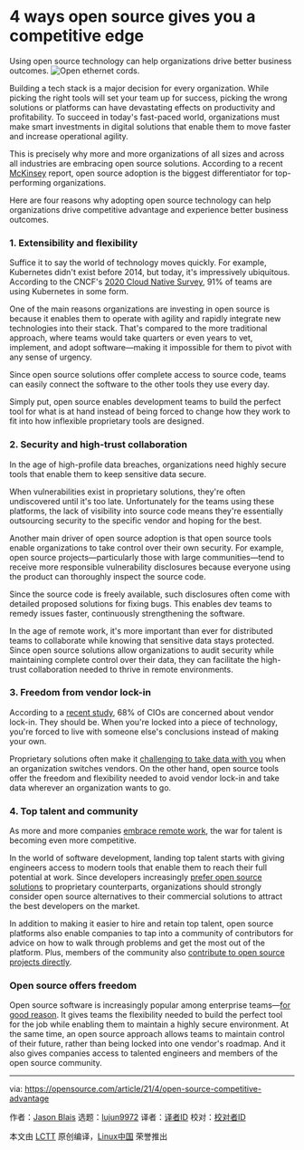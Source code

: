 [#]: subject: (4 ways open source gives you a competitive edge)
[#]: via: (https://opensource.com/article/21/4/open-source-competitive-advantage)
[#]: author: (Jason Blais https://opensource.com/users/jasonblais)
[#]: collector: (lujun9972)
[#]: translator: (DCOLIVERSUN)
[#]: reviewer: ( )
[#]: publisher: ( )
[#]: url: ( )

4 ways open source gives you a competitive edge
======
Using open source technology can help organizations drive better
business outcomes.
![Open ethernet cords.][1]

Building a tech stack is a major decision for every organization. While picking the right tools will set your team up for success, picking the wrong solutions or platforms can have devastating effects on productivity and profitability. To succeed in today's fast-paced world, organizations must make smart investments in digital solutions that enable them to move faster and increase operational agility.

This is precisely why more and more organizations of all sizes and across all industries are embracing open source solutions. According to a recent [McKinsey][2] report, open source adoption is the biggest differentiator for top-performing organizations.

Here are four reasons why adopting open source technology can help organizations drive competitive advantage and experience better business outcomes.

### 1\. Extensibility and flexibility

Suffice it to say the world of technology moves quickly. For example, Kubernetes didn't exist before 2014, but today, it's impressively ubiquitous. According to the CNCF's [2020 Cloud Native Survey][3], 91% of teams are using Kubernetes in some form.

One of the main reasons organizations are investing in open source is because it enables them to operate with agility and rapidly integrate new technologies into their stack. That's compared to the more traditional approach, where teams would take quarters or even years to vet, implement, and adopt software—making it impossible for them to pivot with any sense of urgency.

Since open source solutions offer complete access to source code, teams can easily connect the software to the other tools they use every day.

Simply put, open source enables development teams to build the perfect tool for what is at hand instead of being forced to change how they work to fit into how inflexible proprietary tools are designed.

### 2\. Security and high-trust collaboration

In the age of high-profile data breaches, organizations need highly secure tools that enable them to keep sensitive data secure.

When vulnerabilities exist in proprietary solutions, they're often undiscovered until it's too late. Unfortunately for the teams using these platforms, the lack of visibility into source code means they're essentially outsourcing security to the specific vendor and hoping for the best.

Another main driver of open source adoption is that open source tools enable organizations to take control over their own security. For example, open source projects—particularly those with large communities—tend to receive more responsible vulnerability disclosures because everyone using the product can thoroughly inspect the source code.

Since the source code is freely available, such disclosures often come with detailed proposed solutions for fixing bugs. This enables dev teams to remedy issues faster, continuously strengthening the software.

In the age of remote work, it's more important than ever for distributed teams to collaborate while knowing that sensitive data stays protected. Since open source solutions allow organizations to audit security while maintaining complete control over their data, they can facilitate the high-trust collaboration needed to thrive in remote environments.

### 3\. Freedom from vendor lock-in

According to a [recent study][4], 68% of CIOs are concerned about vendor lock-in. They should be. When you're locked into a piece of technology, you're forced to live with someone else's conclusions instead of making your own.

Proprietary solutions often make it [challenging to take data with you][5] when an organization switches vendors. On the other hand, open source tools offer the freedom and flexibility needed to avoid vendor lock-in and take data wherever an organization wants to go.

### 4\. Top talent and community

As more and more companies [embrace remote work][6], the war for talent is becoming even more competitive.

In the world of software development, landing top talent starts with giving engineers access to modern tools that enable them to reach their full potential at work. Since developers increasingly [prefer open source solutions][7] to proprietary counterparts, organizations should strongly consider open source alternatives to their commercial solutions to attract the best developers on the market.

In addition to making it easier to hire and retain top talent, open source platforms also enable companies to tap into a community of contributors for advice on how to walk through problems and get the most out of the platform. Plus, members of the community also [contribute to open source projects directly][8].

### Open source offers freedom

Open source software is increasingly popular among enterprise teams—[for good reason][9]. It gives teams the flexibility needed to build the perfect tool for the job while enabling them to maintain a highly secure environment. At the same time, an open source approach allows teams to maintain control of their future, rather than being locked into one vendor's roadmap. And it also gives companies access to talented engineers and members of the open source community.

--------------------------------------------------------------------------------

via: https://opensource.com/article/21/4/open-source-competitive-advantage

作者：[Jason Blais][a]
选题：[lujun9972][b]
译者：[译者ID](https://github.com/译者ID)
校对：[校对者ID](https://github.com/校对者ID)

本文由 [LCTT](https://github.com/LCTT/TranslateProject) 原创编译，[Linux中国](https://linux.cn/) 荣誉推出

[a]: https://opensource.com/users/jasonblais
[b]: https://github.com/lujun9972
[1]: https://opensource.com/sites/default/files/styles/image-full-size/public/lead-images/openwires_fromRHT_520_0612LL.png?itok=PqZi55Ab (Open ethernet cords.)
[2]: https://www.mckinsey.com/industries/technology-media-and-telecommunications/our-insights/developer-velocity-how-software-excellence-fuels-business-performance#
[3]: https://www.cncf.io/blog/2020/11/17/cloud-native-survey-2020-containers-in-production-jump-300-from-our-first-survey/
[4]: https://solutionsreview.com/cloud-platforms/flexera-68-percent-of-cios-worry-about-vendor-lock-in-with-public-cloud/
[5]: https://www.computerworld.com/article/3428679/mattermost-makes-case-for-open-source-as-team-messaging-market-booms.html
[6]: https://mattermost.com/blog/tips-for-working-remotely/
[7]: https://opensource.com/article/20/6/open-source-developers-survey
[8]: https://mattermost.com/blog/100-most-popular-mattermost-features-invented-and-contributed-by-our-amazing-open-source-community/
[9]: https://mattermost.com/open-source-advantage/
